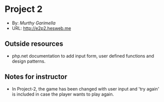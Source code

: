 # Project 2
+ By: *Murthy Garimella*
+ URL: http://e2p2.hesweb.me

## Outside resources
+ php.net documentation to add input form, user defined functions and design patterns.
## Notes for instructor
+ In Project-2, the game has been changed with user input and 'try again' is included in case the player wants to play again.